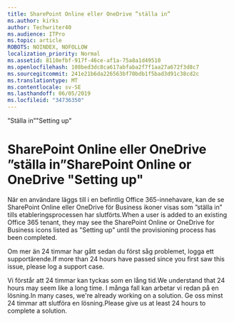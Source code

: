 ```yaml
---
title: SharePoint Online eller OneDrive ”ställa in”
ms.author: kirks
author: Techwriter40
ms.audience: ITPro
ms.topic: article
ROBOTS: NOINDEX, NOFOLLOW
localization_priority: Normal
ms.assetid: 8110efbf-917f-46ce-af1a-75a8a1d49510
ms.openlocfilehash: 108bed3dc8ca617abfaba2f7f1aa27a672f3d8c7
ms.sourcegitcommit: 241e21b6da226563bf70bdb1f5bad3d91c38cd2c
ms.translationtype: MT
ms.contentlocale: sv-SE
ms.lasthandoff: 06/05/2019
ms.locfileid: "34736350"
---
```

<span data-ttu-id="7b729-102">”Ställa in”</span><span class="sxs-lookup"><span data-stu-id="7b729-102">"Setting up"</span></span>

# <a name="sharepoint-online-or-onedrive-setting-up"></a><span data-ttu-id="7b729-103">SharePoint Online eller OneDrive ”ställa in”</span><span class="sxs-lookup"><span data-stu-id="7b729-103">SharePoint Online or OneDrive "Setting up"</span></span>

<span data-ttu-id="7b729-104">När en användare läggs till i en befintlig Office 365-innehavare, kan de se SharePoint Online eller OneDrive för Business ikoner visas som ”ställa in” tills etableringsprocessen har slutförts.</span><span class="sxs-lookup"><span data-stu-id="7b729-104">When a user is added to an existing Office 365 tenant, they may see the SharePoint Online or OneDrive for Business icons listed as "Setting up" until the provisioning process has been completed.</span></span>

<span data-ttu-id="7b729-105">Om mer än 24 timmar har gått sedan du först såg problemet, logga ett supportärende.</span><span class="sxs-lookup"><span data-stu-id="7b729-105">If more than 24 hours have passed since you first saw this issue, please log a support case.</span></span>

<span data-ttu-id="7b729-106">Vi förstår att 24 timmar kan tyckas som en lång tid.</span><span class="sxs-lookup"><span data-stu-id="7b729-106">We understand that 24 hours may seem like a long time.</span></span> <span data-ttu-id="7b729-107">I många fall kan arbetar vi redan på en lösning.</span><span class="sxs-lookup"><span data-stu-id="7b729-107">In many cases, we're already working on a solution.</span></span> <span data-ttu-id="7b729-108">Ge oss minst 24 timmar att slutföra en lösning.</span><span class="sxs-lookup"><span data-stu-id="7b729-108">Please give us at least 24 hours to complete a solution.</span></span>

